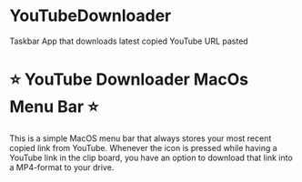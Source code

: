 # YouTubeDownloader
Taskbar App that downloads latest copied YouTube URL pasted
<h1> ⭐️ YouTube Downloader MacOs Menu Bar ⭐️ </h1>
<body>This is a simple MacOS menu bar that always stores your most recent copied link from YouTube. Whenever the icon is pressed while having a YouTube link in the clip board, you have an option to download that link into a MP4-format to your drive.</body>
